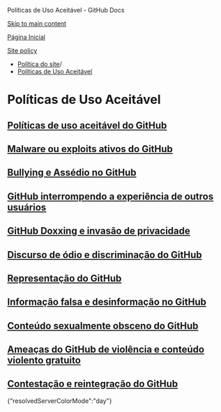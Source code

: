 Políticas de Uso Aceitável - GitHub Docs

[Skip to main content](#main-content)

[Página Inicial](/pt)

[Site policy](/pt/site-policy)

* [Política do site](/pt/site-policy)/
* [Políticas de Uso Aceitável](/pt/site-policy/acceptable-use-policies)

Políticas de Uso Aceitável
==========

[Políticas de uso aceitável do GitHub](/pt/site-policy/acceptable-use-policies/github-acceptable-use-policies)
----------

[Malware ou exploits ativos do GitHub](/pt/site-policy/acceptable-use-policies/github-active-malware-or-exploits)
----------

[Bullying e Assédio no GitHub](/pt/site-policy/acceptable-use-policies/github-bullying-and-harassment)
----------

[GitHub interrompendo a experiência de outros usuários](/pt/site-policy/acceptable-use-policies/github-disrupting-the-experience-of-other-users)
----------

[GitHub Doxxing e invasão de privacidade](/pt/site-policy/acceptable-use-policies/github-doxxing-and-invasion-of-privacy)
----------

[Discurso de ódio e discriminação do GitHub](/pt/site-policy/acceptable-use-policies/github-hate-speech-and-discrimination)
----------

[Representação do GitHub](/pt/site-policy/acceptable-use-policies/github-impersonation)
----------

[Informação falsa e desinformação no GitHub](/pt/site-policy/acceptable-use-policies/github-misinformation-and-disinformation)
----------

[Conteúdo sexualmente obsceno do GitHub](/pt/site-policy/acceptable-use-policies/github-sexually-obscene-content)
----------

[Ameaças do GitHub de violência e conteúdo violento gratuito](/pt/site-policy/acceptable-use-policies/github-threats-of-violence-and-gratuitously-violent-content)
----------

[Contestação e reintegração do GitHub](/pt/site-policy/acceptable-use-policies/github-appeal-and-reinstatement)
----------

{"resolvedServerColorMode":"day"}

